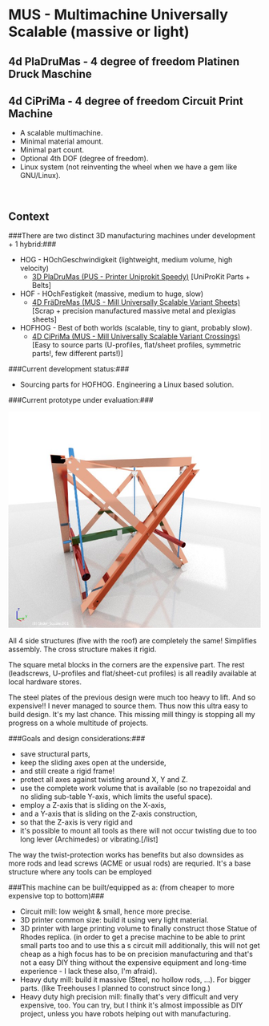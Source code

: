 MUS - Multimachine Universally Scalable (massive or light)
===========

4d PlaDruMas - 4 degree of freedom Platinen Druck Maschine
------------

4d CiPriMa - 4 degree of freedom Circuit Print Machine
------------


* A scalable multimachine.
* Minimal material amount.
* Minimal part count.
* Optional 4th DOF (degree of freedom).
* Linux system (not reinventing the wheel when we have a gem like GNU/Linux).


<img alt="" title=""/>

Context
----
###There are two distinct 3D manufacturing machines under development + 1 hybrid:###

* HOG  - HOchGeschwindigkeit (lightweight, medium volume, high velocity)
    * <a href="https://forum.opensourceecology.de/viewtopic.php?f=28&t=619">3D PlaDruMas (PUS - Printer Uniprokit Speedy)</a> [UniProKit Parts + Belts]
* HOF  - HOchFestigkeit (massive, medium to huge, slow)
    * <a href="https://forum.opensourceecology.de/viewtopic.php?f=30&p=3132#p3132">4D FräDreMas (MUS - Mill Universally Scalable Variant Sheets)</a> [Scrap + precision manufactured massive metal and plexiglas sheets]
* HOFHOG - Best of both worlds (scalable, tiny to giant, probably slow).
    * <a href="https://forum.opensourceecology.de/viewtopic.php?f=30&p=3132#p3132">4D CiPriMa (MUS - Mill Universally Scalable Variant Crossings)</a> [Easy to source parts (U-profiles, flat/sheet profiles, symmetric parts!, few different parts!)]


###Current development status:###
* Sourcing parts for HOFHOG. Engineering a Linux based solution.

###Current prototype under evaluation:###
<!-- <img href="http://forum.opensourceecology.de/download/file.php?id=59" alt="" title=""/> -->
![CiPriMa Structure Overview](multimachine_universally_scalable.white.axis_coloured_rgb.all_axes.jpg "CiPriMa Structure Overview! All sides symmetric and equal.")

All 4 side structures (five with the roof) are completely the same! Simplifies assembly. The cross structure makes it rigid.

The square metal blocks in the corners are the expensive part.
The rest (leadscrews, U-profiles and flat/sheet-cut profiles) is all readily available at local hardware stores.

The steel plates of the previous design were much too heavy to lift. And so expensive!! I never managed to source them. Thus now this ultra easy to build design. It's my last chance. This missing mill thingy is stopping all my progress on a whole multitude of projects.




###Goals and design considerations:###

* save structural parts,
* keep the sliding axes open at the underside,
* and still create a rigid frame!
* protect all axes against twisting around X, Y and Z.
* use the complete work volume that is available (so no trapezoidal and no sliding sub-table Y-axis, which limits the useful space).
* employ  a Z-axis that is sliding on the X-axis,
* and a Y-axis that is sliding on the Z-axis construction,
* so that the Z-axis is very rigid and 
* it's possible to mount all tools as there will not occur twisting due to too long lever (Archimedes) or vibrating.[/list]

The way the twist-protection works has benefits but also downsides as more rods and lead screws (ACME or usual rods) are requried.
It's a base structure where any tools can be employed

###This machine can be built/equipped as a: (from cheaper to more expensive top to bottom)###

* Circuit mill: low weight & small, hence more precise.
* 3D printer common size: build it using very light material.
* 3D printer with large printing volume to finally construct those Statue of Rhodes replica. (in order to get a precise machine to be able to print small parts too and to use this a s circuit mill additionally, this will not get cheap as a high focus has to be on precision manufacturing and that's not a easy DIY thing without the expensive equipment and long-time experience - I lack these also, I'm afraid).
* Heavy duty mill: build it massive (Steel, no hollow rods, ...). For bigger parts. (like Treehouses I planned to construct since long.)
* Heavy duty high precision mill: finally that's very difficult and very expensive, too. You can try, but I think it's almost impossible as DIY project, unless you have robots helping out with manufacturing.


